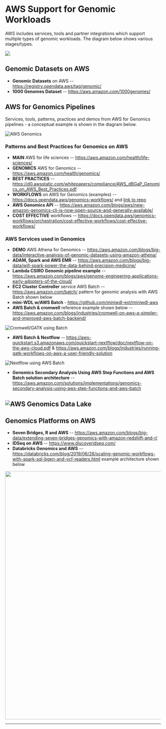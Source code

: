 # AWS Support for Genomic Workloads
AWS includes services, tools and partner integrations which support multiple types of genomic workloads.  The diagram below shows various stages/types.

<img src="https://github.com/lynnlangit/TeamTeri/blob/master/Images/aws-genomics-concepts.png">

## Genomic Datasets on AWS
* **Genomic Datasets** on AWS -- https://registry.opendata.aws/tag/genomic/
* **1000 Genomes Dataset** -- https://aws.amazon.com/1000genomes/

## AWS for Genomics Pipelines
Services, tools, patterns, practices and demos from AWS for Genomics pipelines - a conceptual example is shown in the diagram below.  

![AWS Genomics](https://github.com/lynnlangit/TeamTeri/blob/master/Images/AWS-Genomics.png)

### Patterns and Best Practices for Genomics on AWS

* **MAIN** AWS for life sciences  -- https://aws.amazon.com/health/life-sciences/
* **GENOMICS** AWS for Genomics -- https://aws.amazon.com/health/genomics/
* **BEST PRACTICES** -- https://d0.awsstatic.com/whitepapers/compliance/AWS_dBGaP_Genomics_on_AWS_Best_Practices.pdf
* **WORKFLOWS** on AWS for Genomics (examples) -- https://docs.opendata.aws/genomics-workflows/ and [link to repo](https://github.com/aws-samples/aws-genomics-workflows)
* **AWS Genomics API** -- https://aws.amazon.com/blogs/aws/new-amazon-genomics-cli-is-now-open-source-and-generally-available/
* **COST EFFECTIVE** workflows -- https://docs.opendata.aws/genomics-workflows/orchestration/cost-effective-workflows/cost-effective-workflows/

### AWS Services used in Genomics 

* **DEMO** AWS Athena for Genomics -- https://aws.amazon.com/blogs/big-data/interactive-analysis-of-genomic-datasets-using-amazon-athena/
* **ADAM, Spark and AWS EMR** -- https://aws.amazon.com/blogs/big-data/will-spark-power-the-data-behind-precision-medicine/
* **Lambda CSIRO Genomic pipeline example** -- https://aws.amazon.com/blogs/aws/genome-engineering-applications-early-adopters-of-the-cloud/
* **EC2 Cluster Controller** service AWS Batch -- https://aws.amazon.com/batch/ pattern for genomic analysis with AWS Batch shown below
* **mini-WDL w/AWS Batch** - https://github.com/miniwdl-ext/miniwdl-aws
* **AWS Batch & cromwell** reference example shown below -- https://aws.amazon.com/blogs/industries/cromwell-on-aws-a-simpler-and-improved-aws-batch-backend/

![Cromwell/GATK using Batch](https://github.com/lynnlangit/TeamTeri/blob/master/Images/aws-sequence-pipe.png)

* **AWS Batch & Nextflow** -- https://aws-quickstart.s3.amazonaws.com/quickstart-nextflow/doc/nextflow-on-the-aws-cloud.pdf & https://aws.amazon.com/blogs/industries/running-gatk-workflows-on-aws-a-user-friendly-solution

![Nextflow using AWS Batch](https://github.com/lynnlangit/TeamTeri/blob/master/Images/nextflow-aws-batch.png)

* **Genomics Secondary Analysis Using AWS Step Functions and AWS Batch solution architecture** -- https://aws.amazon.com/solutions/implementations/genomics-secondary-analysis-using-aws-step-functions-and-aws-batch

![AWS Genomics Data Lake](https://github.com/lynnlangit/TeamTeri/blob/master/Images/AWS-genomics-lake.png)
---

## Genomics Platforms on AWS

* **Seven Bridges, R and AWS** -- https://aws.amazon.com/blogs/big-data/extending-seven-bridges-genomics-with-amazon-redshift-and-r/
* **IDSeq on AWS** -- https://www.discoveridseq.com/
* **Databricks Genomics and AWS** -- https://databricks.com/blog/2019/06/26/scaling-genomic-workflows-with-spark-sql-bgen-and-vcf-readers.html example architecture shown below

<img src="https://github.com/lynnlangit/TeamTeri/blob/master/Images/databricks-genomics.png" width=800>

* * *
